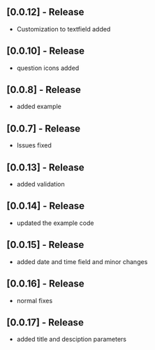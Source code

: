 ## [0.0.12] - Release

* Customization to textfield added 


## [0.0.10] - Release

* question icons added


## [0.0.8] - Release

* added example

## [0.0.7] - Release

* Issues fixed

## [0.0.13] - Release

* added validation

## [0.0.14] - Release

* updated the example code

## [0.0.15] - Release

* added date and time field and minor changes
## [0.0.16] - Release

* normal fixes

## [0.0.17] - Release

* added title and desciption parameters

